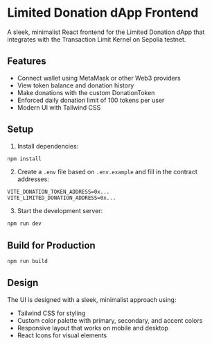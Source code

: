 # Limited Donation dApp Frontend

A sleek, minimalist React frontend for the Limited Donation dApp that integrates with the Transaction Limit Kernel on Sepolia testnet.

## Features

- Connect wallet using MetaMask or other Web3 providers
- View token balance and donation history
- Make donations with the custom DonationToken
- Enforced daily donation limit of 100 tokens per user
- Modern UI with Tailwind CSS

## Setup

1. Install dependencies:

```bash
npm install
```

2. Create a `.env` file based on `.env.example` and fill in the contract addresses:

```
VITE_DONATION_TOKEN_ADDRESS=0x...
VITE_LIMITED_DONATION_ADDRESS=0x...
```

3. Start the development server:

```bash
npm run dev
```

## Build for Production

```bash
npm run build
```

## Design

The UI is designed with a sleek, minimalist approach using:

- Tailwind CSS for styling
- Custom color palette with primary, secondary, and accent colors
- Responsive layout that works on mobile and desktop
- React Icons for visual elements
